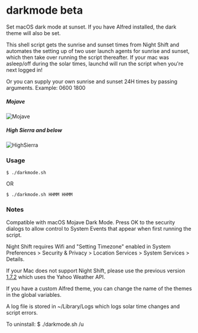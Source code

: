 # darkmode beta

Set macOS dark mode at sunset. If you have Alfred installed, the dark theme will also be set.

This shell script gets the sunrise and sunset times from Night Shift and automates the setting up of two user launch agents for sunrise and sunset, which then take over running the script thereafter. If your mac was asleep/off during the solar times, launchd will run the script when you're next logged in!

Or you can supply your own sunrise and sunset 24H times by passing arguments. Example: 0600 1800

##### Mojave
![Mojave](resources/mojave.gif "Mojave Dark Mode")

##### High Sierra and below
![HighSierra](resources/highsierra.gif "High Sierra dark menu bar and dock")

### Usage
```
$ ./darkmode.sh
```

OR

```
$ ./darkmode.sh HHMM HHMM
```
 
### Notes

Compatible with macOS Mojave Dark Mode. Press OK to the security dialogs to allow control to System Events that appear when first running the script.

Night Shift requires Wifi and "Setting Timezone" enabled in System Preferences > Security & Privacy > Location Services > System Services > Details.

If your Mac does not support Night Shift, please use the previous version [1.7.2](https://github.com/katernet/darkmode/releases/tag/1.7.2) which uses the Yahoo Weather API.

If you have a custom Alfred theme, you can change the name of the themes in the global variables.

A log file is stored in ~/Library/Logs which logs solar time changes and script errors.

To uninstall: $ ./darkmode.sh /u